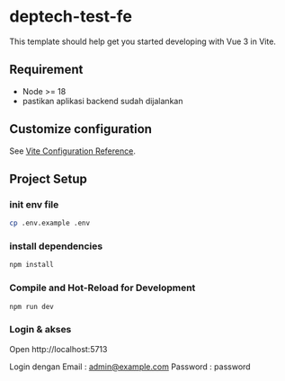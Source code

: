 # deptech-test-fe

This template should help get you started developing with Vue 3 in Vite.

## Requirement

- Node >= 18
- pastikan aplikasi backend sudah dijalankan

## Customize configuration

See [Vite Configuration Reference](https://vite.dev/config/).

## Project Setup

### init env file

```sh
cp .env.example .env
```

### install dependencies

```sh
npm install
```

### Compile and Hot-Reload for Development

```sh
npm run dev
```

### Login & akses

Open http://localhost:5713

Login dengan
Email : admin@example.com
Password : password
